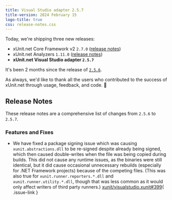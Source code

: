 ```yaml
---
title: Visual Studio adapter 2.5.7
title-version: 2024 February 15
logo-title: true
css: release-notes.css
---
```


Today, we're shipping three new releases:

* xUnit.net Core Framework v2 `2.7.0` ([release notes](/releases/v2/2.7.0))
* xUnit.net Analyzers `1.11.0` ([release notes](/releases/analyzers/1.11.0))
* **xUnit.net Visual Studio adapter `2.5.7`**

It's been 2 months since the release of [`2.5.6`](/releases/visualstudio/2.5.6).

As always, we'd like to thank all the users who contributed to the success of xUnit.net through usage, feedback, and code. 🎉

## Release Notes

These release notes are a comprehensive list of changes from `2.5.6` to `2.5.7`.

### Features and Fixes

* We have fixed a package signing issue which was causing `xunit.abstractions.dll` to be re-signed despite already being signed, which then caused double-writes when the file was being copied during builds. This did not cause any runtime issues, as the binaries were still identical, but it did cause occasional unnecessary rebuilds (especially for .NET Framework projects) because of the competing files. (This was also true for `xunit.runner.reporters.*.dll` and `xunit.runner.utility.*.dll`, though that was less common as it would only affect writers of third party runners.) [xunit/visualstudio.xunit#399](https://github.com/xunit/visualstudio.xunit/issues/399){ .issue-link }
